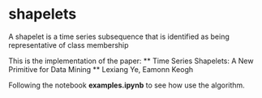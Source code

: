 # shapelets

A shapelet is a time series subsequence that is identified as being representative of class membership

This is the implementation of the paper:
** Time Series Shapelets: A New Primitive for Data Mining **
Lexiang Ye, Eamonn Keogh 

Following the notebook **examples.ipynb** to see how use the algorithm.
